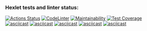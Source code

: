 ### Hexlet tests and linter status:
[![Actions Status](https://github.com/Nikolaev11/frontend-project-lvl2/workflows/hexlet-check/badge.svg)](https://github.com/Nikolaev11/frontend-project-lvl2/actions)
[![CodeLinter](https://github.com/Nikolaev11/frontend-project-lvl2/workflows/Super-Linter/badge.svg)](https://github.com/Nikolaev11/frontend-project-lvl2/actions)
[![Maintainability](https://api.codeclimate.com/v1/badges/207062038454c56e139d/maintainability)](https://codeclimate.com/github/Nikolaev11/frontend-project-lvl2/maintainability)
[![Test Coverage](https://api.codeclimate.com/v1/badges/207062038454c56e139d/test_coverage)](https://codeclimate.com/github/Nikolaev11/frontend-project-lvl2/test_coverage)
[![asciicast](https://asciinema.org/a/tVMI0lzqgq0YJEvhyq7Ojn4ZS.svg)](https://asciinema.org/a/tVMI0lzqgq0YJEvhyq7Ojn4ZS)
[![asciicast](https://asciinema.org/a/NPeAnzMDUH8lh5w9ZmwdfeRlo.svg)](https://asciinema.org/a/NPeAnzMDUH8lh5w9ZmwdfeRlo)
[![asciicast](https://asciinema.org/a/oommBWzbVhLHNfscDA1YbU37U.svg)](https://asciinema.org/a/oommBWzbVhLHNfscDA1YbU37U)
[![asciicast](https://asciinema.org/a/3wAMP5LgmFNvKf96rLIDFI2lp.svg)](https://asciinema.org/a/3wAMP5LgmFNvKf96rLIDFI2lp)
[![asciicast](https://asciinema.org/a/gC0LaKcji9rDcTV5GkcLhosEA.svg)](https://asciinema.org/a/gC0LaKcji9rDcTV5GkcLhosEA)
